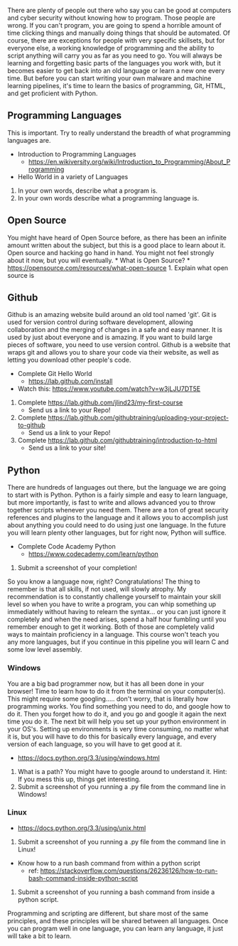 There are plenty of people out there who say you can be good at computers and cyber security without knowing how to program. Those people are wrong.
If you can't program, you are going to spend a horrible amount of time clicking things and manually doing things that should be automated. Of course, there are exceptions for people with very specific skillsets, but for everyone else, a working knowledge of programming and the ability to script anything will carry you as far as you need to go. You will always be learning and forgetting basic parts of the languages you work with, but it becomes easier to get back into an old language or learn a new one every time. But before you can start writing your own malware and machine learning pipelines, it's time to learn the basics of programming, Git, HTML, and get proficient with Python.


## Programming Languages
This is important. Try to really understand the breadth of what programming languages are.

   * Introduction to Programming Languages
      * <https://en.wikiversity.org/wiki/Introduction_to_Programming/About_Programming>
   * Hello World in a variety of Languages <FINDTHISPLZ>
   1. In your own words, describe what a program is.
   2. In your own words describe what a programming language is.

## Open Source
You might have heard of Open Source before, as there has been an infinite amount written about the subject, but this is a good place to learn about it. Open source and hacking go hand in hand. You might not feel strongly about it now, but you will eventually.
      * What is Open Source?
         * <https://opensource.com/resources/what-open-source>
      1. Explain what open source is

## Github
Github is an amazing website build around an old tool named 'git'. Git is used for version control during software development, allowing collaboration and the merging of changes in a safe and easy manner. It is used by just about everyone and is amazing. If you want to build large pieces of software, you need to use version control. Github is a website that wraps git and allows you to share your code via their website, as well as letting you download other people's code.

   * Complete Git Hello World
      * <https://lab.github.com/install>
   * Watch this: <https://www.youtube.com/watch?v=w3jLJU7DT5E>
   1. Complete <https://lab.github.com/jlind23/my-first-course>
      * Send us a link to your Repo!
   2. Complete <https://lab.github.com/githubtraining/uploading-your-project-to-github>
      * Send us a link to your Repo!
   3. Complete <https://lab.github.com/githubtraining/introduction-to-html>
      * Send us a link to your site!

## Python
There are hundreds of languages out there, but the language we are going to start with is Python. Python is a fairly simple and easy to learn language, but more importantly, is fast to write and allows advanced you to throw together scripts whenever you need them. There are a ton of great security references and plugins to the language and it allows you to accomplish just about anything you could need to do using just one language. In the future you will learn  plenty other languages, but for right now, Python will suffice.
   * Complete Code Academy Python
      * <https://www.codecademy.com/learn/python>
   1. Submit a screenshot of your completion!

So you know a language now, right? Congratulations! The thing to remember is that all skills, if not used, will slowly atrophy. My recommendation is to constantly challenge yourself to maintain your skill level so when you have to write a program, you can whip something up immediately without having to relearn the syntax... or you can just ignore it completely and when the need arises, spend a half hour fumbling until you remember enough to get it working. Both of those are completely valid ways to maintain proficiency in a language. This course won't teach you any more languages, but if you continue in this pipeline you will learn C and some low level assembly.

### Windows
 You are a big bad programmer now, but it has all been done in your browser! Time to learn how to do it from the terminal on your computer(s). This might require some googling..... don't worry, that is literally how programming works. You find something you need to do, and google how to do it. Then you forget how to do it, and you go and google it again the next time you do it. The next bit will help you set up your python environment in your OS's. Setting up environments is very time consuming, no matter what it is, but you will have to do this for basically every language, and every version of each language, so you will have to get good at it.
* <https://docs.python.org/3.3/using/windows.html>
1. What is a path? You might have to google around to understand it. Hint: If you mess this up, things get interesting.
2. Submit a screenshot of you running a .py file from the command line in Windows!

### Linux
* <https://docs.python.org/3.3/using/unix.html>
1. Submit a screenshot of you running a .py file from the command line in Linux!

* Know how to a run bash command from within a python script
   * ref: <https://stackoverflow.com/questions/26236126/how-to-run-bash-command-inside-python-script>
1. Submit a screenshot of you running a bash command from inside a python script.

Programming and scripting are different, but share most of the same principles, and these principles will be shared between all languages. Once you can program well in one language, you can learn any language, it just will take a bit to learn.
